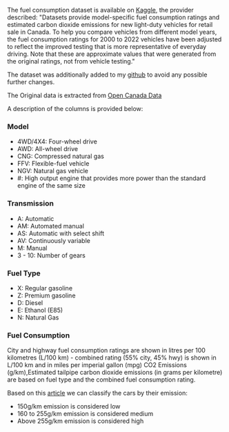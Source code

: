 The fuel consumption dataset is available on [Kaggle](https://www.kaggle.com/datasets/ahmettyilmazz/fuel-consumption?resource=download), the provider described: "Datasets provide model-specific fuel consumption ratings and estimated carbon dioxide emissions for new light-duty vehicles for retail sale in Canada. 
To help you compare vehicles from different model years, the fuel consumption ratings for 2000 to 2022 vehicles have been adjusted to reflect the improved testing that is more representative of everyday driving. Note that these are approximate values that were generated from the original ratings, not from vehicle testing."

The dataset was additionally added to my [github](https://github.com/romthevacuousspider/ML2-dataset) to avoid any possible further changes.


The Original data is extracted from [Open Canada Data](https://open.canada.ca/data/en/dataset/98f1a129-f628-4ce4-b24d-6f16bf24dd64)

A description of the columns is provided below:

### Model

- 4WD/4X4: Four-wheel drive
- AWD: All-wheel drive
- CNG: Compressed natural gas
- FFV: Flexible-fuel vehicle
- NGV: Natural gas vehicle
- #: High output engine that provides more power than the standard engine of the same size

### Transmission

- A: Automatic
- AM: Automated manual
- AS: Automatic with select shift
- AV: Continuously variable
- M: Manual
- 3 - 10: Number of gears

### Fuel Type

- X: Regular gasoline
- Z: Premium gasoline
- D: Diesel
- E: Ethanol (E85)
- N: Natural Gas

### Fuel Consumption

City and highway fuel consumption ratings are shown in litres per 100 kilometres (L/100 km) - combined rating (55% city, 45% hwy) is shown in L/100 km and in miles per imperial gallon (mpg)
CO2 Emissions (g/km),Estimated tailpipe carbon dioxide emissions (in grams per kilometre) are based on fuel type and the combined fuel consumption rating.

Based on this [article](https://www.ageco.co.uk/useful-articles/car/what-are-the-co2-emissions-of-my-car/) we can classify the cars by their emission:

- 150g/km emission is considered low
- 160 to 255g/km emission is considered medium
- Above 255g/km emission is considered high
